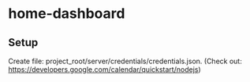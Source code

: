 # home-dashboard

## Setup

Create file: project_root/server/credentials/credentials.json. (Check out: https://developers.google.com/calendar/quickstart/nodejs)
